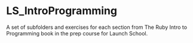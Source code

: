 # LS_IntroProgramming
A set of subfolders and exercises for each section from The Ruby Intro to Programming book in the prep course for Launch School. 


